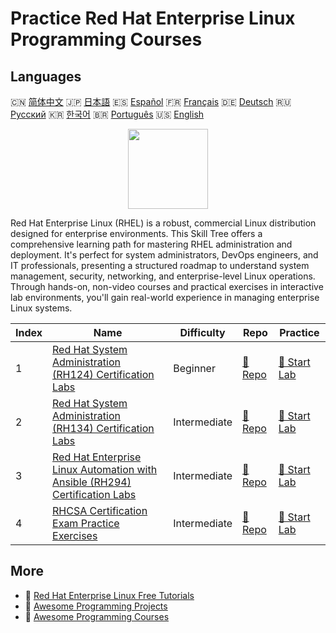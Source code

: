 # Practice Red Hat Enterprise Linux Programming Courses

## Languages

🇨🇳 [简体中文](README_zh.md) 🇯🇵 [日本語](README_ja.md) 🇪🇸 [Español](README_es.md) 🇫🇷 [Français](README_fr.md) 🇩🇪 [Deutsch](README_de.md) 🇷🇺 [Русский](README_ru.md) 🇰🇷 [한국어](README_ko.md) 🇧🇷 [Português](README_pt.md) 🇺🇸 [English](README.md) 

<div align="center">
<img width="128px" src="https://file.labex.io/path/r7hHlDvORmjS.png">
</div>

Red Hat Enterprise Linux (RHEL) is a robust, commercial Linux distribution designed for enterprise environments. This Skill Tree offers a comprehensive learning path for mastering RHEL administration and deployment. It's perfect for system administrators, DevOps engineers, and IT professionals, presenting a structured roadmap to understand system management, security, networking, and enterprise-level Linux operations. Through hands-on, non-video courses and practical exercises in interactive lab environments, you'll gain real-world experience in managing enterprise Linux systems.

|   Index | Name                                                                                                                                                           | Difficulty   | Repo                                                                                            | Practice                                                                                        |
|---------|----------------------------------------------------------------------------------------------------------------------------------------------------------------|--------------|-------------------------------------------------------------------------------------------------|-------------------------------------------------------------------------------------------------|
|       1 | [Red Hat System Administration (RH124) Certification Labs](https://labex.io/courses/red-hat-system-administration-rh124-labs)                                  | Beginner     | [🔗 Repo](https://github.com/labex-labs/red-hat-system-administration-rh124-labs)               | [🚀 Start Lab](https://labex.io/courses/red-hat-system-administration-rh124-labs)               |
|       2 | [Red Hat System Administration (RH134) Certification Labs](https://labex.io/courses/red-hat-system-administration-rh134-labs)                                  | Intermediate | [🔗 Repo](https://github.com/labex-labs/red-hat-system-administration-rh134-labs)               | [🚀 Start Lab](https://labex.io/courses/red-hat-system-administration-rh134-labs)               |
|       3 | [Red Hat Enterprise Linux Automation with Ansible (RH294) Certification Labs](https://labex.io/courses/red-hat-enterprise-linux-automation-with-ansible-rh294) | Intermediate | [🔗 Repo](https://github.com/labex-labs/red-hat-enterprise-linux-automation-with-ansible-rh294) | [🚀 Start Lab](https://labex.io/courses/red-hat-enterprise-linux-automation-with-ansible-rh294) |
|       4 | [RHCSA Certification Exam Practice Exercises](https://labex.io/courses/rhcsa-certification-exam-practice-exercises)                                            | Intermediate | [🔗 Repo](https://github.com/labex-labs/rhcsa-certification-exam-practice-exercises)            | [🚀 Start Lab](https://labex.io/courses/rhcsa-certification-exam-practice-exercises)            |

## More

- 🔗 [Red Hat Enterprise Linux Free Tutorials](https://github.com/labex-labs/rhel-free-tutorials)
- 🔗 [Awesome Programming Projects](https://github.com/labex-labs/awesome-programming-projects)
- 🔗 [Awesome Programming Courses](https://github.com/labex-labs/awesome-programming-courses)

